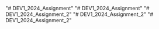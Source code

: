 "# DEV1_2024_Assignment" 
"# DEV1_2024_Assignment" 
"# DEV1_2024_Assignment_2" 
"# DEV1_2024_Assignment_2" 
"# DEV1_2024_Assignment_2" 
